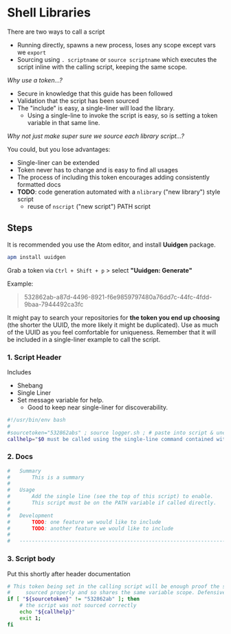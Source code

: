 # Shell Libraries

There are two ways to call a script

- Running directly, spawns a new process, loses any scope except vars we `export`
- Sourcing using `. scriptname` or `source scriptname` which executes the script inline with the calling script, keeping the same scope.

_Why use a token...?_

- Secure in knowledge that this guide has been followed
- Validation that the script has been sourced
- The "include" is easy, a single-liner will load the library.
    - Using a single-line to invoke the script is easy, so is setting a token variable in that same line.

_Why not just make super sure we source each library script...?_

You could, but you lose advantages:

- Single-liner can be extended
- Token never has to change and is easy to find all usages
- The process of including this token encourages adding consistently formatted docs
- **TODO**: code generation automated with a `nlibrary` ("new library") style script
    - reuse of `nscript` ("new script") PATH script

## Steps

It is recommended you use the Atom editor, and install **Uuidgen** package.

```sh
apm install uuidgen
```

Grab a token via `Ctrl + Shift + p` > select **"Uuidgen: Generate"**

Example:

> 532862ab-a87d-4496-8921-f6e9859797480a76dd7c-44fc-4fdd-9baa-7944492ca3fc

It might pay to search your repositories for **the token you end up choosing** (the shorter the UUID, the more likely it might be duplicated). Use as much of the UUID as you feel comfortable for uniqueness. Remember that it will be included in a single-liner example to call the script.


### 1. Script Header

Includes

- Shebang
- Single Liner
- Set message variable for help.
    - Good to keep near single-liner for discoverability.

```sh
#!/usr/bin/env bash
#
#sourcetoken="532862abs" ; source logger.sh ; # paste into script & uncomment
callhelp="$0 must be called using the single-line command contained within."
```

### 2. Docs

```sh
#   Summary
#       This is a summary
#
#   Usage
#       Add the single line (see the top of this script) to enable.
#       This script must be on the PATH variable if called directly.
#
#   Development
#       TODO: one feature we would like to include
#       TODO: another feature we would like to include
#
#   ---------------------------------------------------------------------80char\
```

### 3. Script body

Put this shortly after header documentation

```sh
# This token being set in the calling script will be enough proof the script was
#     sourced properly and so shares the same variable scope. Defensive bashing.
if [ "${sourcetoken}" != "532862ab" ]; then
    # the script was not sourced correctly
    echo "${callhelp}"
    exit 1;
fi
```
